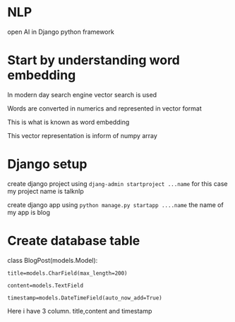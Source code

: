 # NLP
open AI in Django python framework


# Start by understanding word embedding
In modern day search engine vector search is used

Words are converted in numerics and represented in vector format

This is what is known as word embedding

This vector representation is inform of numpy array


# Django setup
create django project using   `djang-admin startproject ...name`  for this case my project name is talknlp

create django app  using `python manage.py startapp ....name`  the name of my app is blog

# Create database table

class BlogPost(models.Model):

    title=models.CharField(max_length=200)

    content=models.TextField
    
    timestamp=models.DateTimeField(auto_now_add=True)

Here i have 3 column. title,content and timestamp